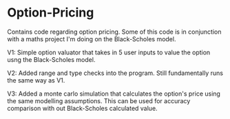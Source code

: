 # Option-Pricing
Contains code regarding option pricing. Some of this code is in conjunction with a maths project I'm doing on the Black-Scholes model.

V1: Simple option valuator that takes in 5 user inputs to value the option usng the Black-Scholes model.

V2: Added range and type checks into the program. Still fundamentally runs the same way as V1.

V3: Added a monte carlo simulation that calculates the option's price using the same modelling assumptions. This can be used for accuracy comparison with out Black-Scholes calculated value.
